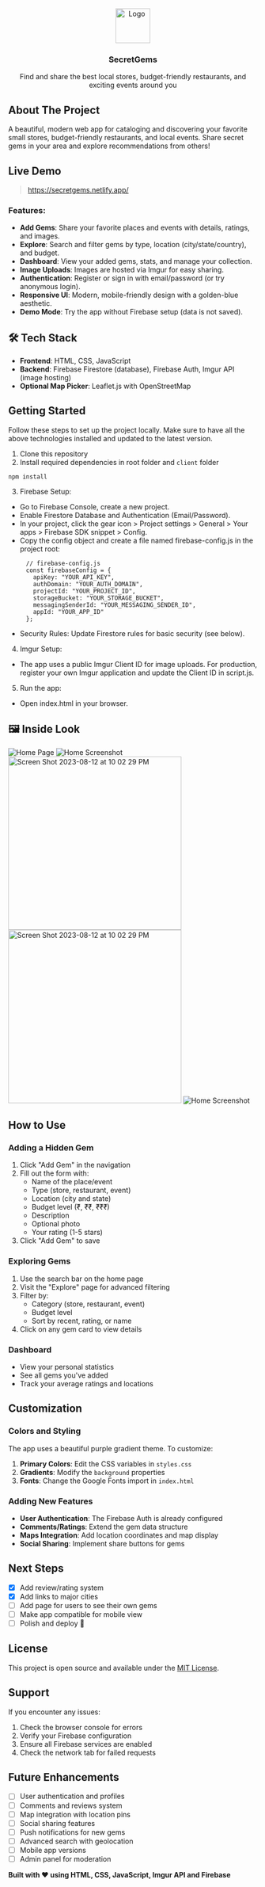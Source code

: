 <a name="readme-top"></a>

<!-- PROJECT LOGO -->
<br />
<div align="center">
  <img src="https://hiddengemsbw.s3.us-east-2.amazonaws.com/1691961203307_logo.png" alt="Logo" height="70">

  <h3 align="center">SecretGems</h3>
  <p align="center">Find and share the best local stores, budget-friendly restaurants, and exciting events around you</p>
</div>

<!-- ABOUT THE PROJECT -->

## About The Project

A beautiful, modern web app for cataloging and discovering your favorite small stores, budget-friendly restaurants, and local events. Share secret gems in your area and explore recommendations from others!

## Live Demo

> https://secretgems.netlify.app/

### Features:

-  **Add Gems**: Share your favorite places and events with details, ratings, and images.
-  **Explore**: Search and filter gems by type, location (city/state/country), and budget.
-  **Dashboard**: View your added gems, stats, and manage your collection.
-  **Image Uploads**: Images are hosted via Imgur for easy sharing.
-  **Authentication**: Register or sign in with email/password (or try anonymous login).
-  **Responsive UI**: Modern, mobile-friendly design with a golden-blue aesthetic.
-  **Demo Mode**: Try the app without Firebase setup (data is not saved).

## 🛠 Tech Stack

- **Frontend**: HTML, CSS, JavaScript
- **Backend**: Firebase Firestore (database), Firebase Auth, Imgur API (image hosting)
- **Optional Map Picker**: Leaflet.js with OpenStreetMap

<!-- GETTING STARTED -->

## Getting Started

Follow these steps to set up the project locally. Make sure to have all the above technologies installed and updated to the latest version.

1. Clone this repository
2. Install required dependencies in root folder and `client` folder

```
npm install
```

3. Firebase Setup:
- Go to Firebase Console, create a new project.
- Enable Firestore Database and Authentication (Email/Password).
- In your project, click the gear icon > Project settings > General > Your apps > Firebase SDK snippet > Config.
- Copy the config object and create a file named firebase-config.js in the project root:
  
```
     // firebase-config.js
     const firebaseConfig = {
       apiKey: "YOUR_API_KEY",
       authDomain: "YOUR_AUTH_DOMAIN",
       projectId: "YOUR_PROJECT_ID",
       storageBucket: "YOUR_STORAGE_BUCKET",
       messagingSenderId: "YOUR_MESSAGING_SENDER_ID",
       appId: "YOUR_APP_ID"
     };
```
- Security Rules: Update Firestore rules for basic security (see below).

4. Imgur Setup:
- The app uses a public Imgur Client ID for image uploads. For production, register your own Imgur application and update the Client ID in script.js.
  
5. Run the app:
- Open index.html in your browser.

## 🖼️ Inside Look

 ![Home Page](https://raw.githubusercontent.com/nivwya/SecretGems/2592d8e516719239e7a2e74ae7c29040159baa24/Screenshot%202025-06-24%20202057.png)
 ![Home Screenshot](https://raw.githubusercontent.com/nivwya/SecretGems/2592d8e516719239e7a2e74ae7c29040159baa24/Screenshot%202025-06-24%20202140.png)
<img width="350" alt="Screen Shot 2023-08-12 at 10 02 29 PM" src="https://raw.githubusercontent.com/nivwya/SecretGems/2592d8e516719239e7a2e74ae7c29040159baa24/Screenshot%202025-06-24%20202218.png">
<img width="350" alt="Screen Shot 2023-08-12 at 10 02 29 PM" src="https://raw.githubusercontent.com/nivwya/SecretGems/2592d8e516719239e7a2e74ae7c29040159baa24/Screenshot%202025-06-24%20202242.png">
![Home Screenshot](https://raw.githubusercontent.com/nivwya/SecretGems/2592d8e516719239e7a2e74ae7c29040159baa24/Screenshot%202025-06-24%20202340.png)

##  How to Use

### Adding a Hidden Gem
1. Click "Add Gem" in the navigation
2. Fill out the form with:
   - Name of the place/event
   - Type (store, restaurant, event)
   - Location (city and state)
   - Budget level (₹, ₹₹, ₹₹₹)
   - Description
   - Optional photo
   - Your rating (1-5 stars)
3. Click "Add Gem" to save

### Exploring Gems
1. Use the search bar on the home page
2. Visit the "Explore" page for advanced filtering
3. Filter by:
   - Category (store, restaurant, event)
   - Budget level
   - Sort by recent, rating, or name
4. Click on any gem card to view details

### Dashboard
- View your personal statistics
- See all gems you've added
- Track your average ratings and locations

##  Customization

### Colors and Styling
The app uses a beautiful purple gradient theme. To customize:

1. **Primary Colors**: Edit the CSS variables in `styles.css`
2. **Gradients**: Modify the `background` properties
3. **Fonts**: Change the Google Fonts import in `index.html`

### Adding New Features
- **User Authentication**: The Firebase Auth is already configured
- **Comments/Ratings**: Extend the gem data structure
- **Maps Integration**: Add location coordinates and map display
- **Social Sharing**: Implement share buttons for gems

## Next Steps

- [x] Add review/rating system
- [x] Add links to major cities
- [ ] Add page for users to see their own gems
- [ ] Make app compatible for mobile view
- [ ] Polish and deploy 🚀

##  License

This project is open source and available under the [MIT License](LICENSE).

##  Support

If you encounter any issues:
1. Check the browser console for errors
2. Verify your Firebase configuration
3. Ensure all Firebase services are enabled
4. Check the network tab for failed requests

##  Future Enhancements

- [ ] User authentication and profiles
- [ ] Comments and reviews system
- [ ] Map integration with location pins
- [ ] Social sharing features
- [ ] Push notifications for new gems
- [ ] Advanced search with geolocation
- [ ] Mobile app versions
- [ ] Admin panel for moderation

**Built with ❤️ using HTML, CSS, JavaScript, Imgur API and Firebase** 
